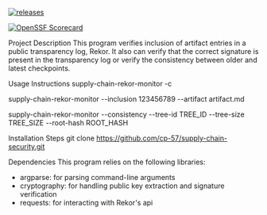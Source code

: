 [![releases](https://github.com/cp-57/supply-chain-security/actions/workflows/cd.yaml/badge.svg)](https://github.com/cp-57/supply-chain-security/actions)

[![OpenSSF Scorecard](https://api.scorecard.dev/projects/github.com/cp-57/supply-chain-security/badge)](https://scorecard.dev/viewer/?uri=github.com/cp-57/supply-chain-security)

Project Description
This program verifies inclusion of artifact entries in a public transparency log, Rekor. 
It also can verify that the correct signature is present in the transparency log or verify the consistency 
between older and latest checkpoints. 


Usage Instructions
supply-chain-rekor-monitor -c

supply-chain-rekor-monitor --inclusion 123456789 --artifact artifact.md

supply-chain-rekor-monitor --consistency --tree-id TREE_ID --tree-size TREE_SIZE --root-hash ROOT_HASH

Installation Steps
git clone https://github.com/cp-57/supply-chain-security.git

Dependencies
This program relies on the following libraries:
- argparse: for parsing command-line arguments
- cryptography: for handling public key extraction and signature verification
- requests: for interacting with Rekor's api
